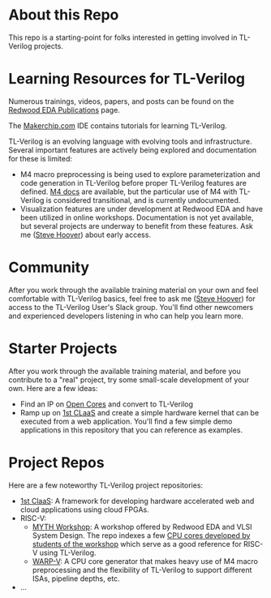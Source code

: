 # About this Repo

This repo is a starting-point for folks interested in getting involved in TL-Verilog projects.

# Learning Resources for TL-Verilog

Numerous trainings, videos, papers, and posts can be found on the [Redwood EDA Publications](https://www.redwoodeda.com/publications) page.

The [Makerchip.com](https://www.makerchip.com) IDE contains tutorials for learning TL-Verilog.

TL-Verilog is an evolving language with evolving tools and infrastructure. Several important features are actively being explored and documentation for these is limited:
  - M4 macro preprocessing is being used to explore parameterization and code generation in TL-Verilog before proper TL-Verilog features are defined. [M4 docs](https://www.gnu.org/savannah-checkouts/gnu/m4/manual/m4-1.4.18/index.html) are available, but the particular use of M4 with TL-Verilog is considered transitional, and is currently undocumented.
  - Visualization features are under development at Redwood EDA and have been utilized in online workshops. Documentation is not yet available, but several projects are underway to benefit from these features. Ask me ([Steve Hoover](emailto:steve.hoover@redwoodeda.com)) about early access.

# Community

After you work through the available training material on your own and feel comfortable with TL-Verilog basics, feel free to ask me ([Steve Hoover](emailto:steve.hoover@redwoodeda.com)) for access to the TL-Verilog User's Slack group. You'll find other newcomers and experienced developers listening in who can help you learn more.

# Starter Projects

After you work through the available training material, and before you contribute to a "real" project, try some small-scale development of your own. Here are a few ideas:

  - Find an IP on [Open Cores](https://opencores.org/) and convert to TL-Verilog
  - Ramp up on [1st CLaaS](https://github.com/stevehoover/1st-CLaaS) and create a simple hardware kernel that can be executed from a web application. You'll find a few simple demo applications in this repository that you can reference as examples.


# Project Repos

Here are a few noteworthy TL-Verilog project repositories:
  - [1st ClaaS](https://github.com/stevehoover/1st-CLaaS): A framework for developing hardware accelerated web and cloud applications using cloud FPGAs.
  - RISC-V:
    - [MYTH Workshop](https://github.com/stevehoover/RISC-V_MYTH_Workshop): A workshop offered by Redwood EDA and VLSI System Design. The repo indexes a few [CPU cores developed by students of the workshop](https://github.com/stevehoover/RISC-V_MYTH_Workshop/blob/master/student_projects.md) which serve as a good reference for RISC-V using TL-Verilog.
    - [WARP-V](https://github.com/stevehoover/warp-v): A CPU core generator that makes heavy use of M4 macro preprocessing and the flexibility of TL-Verilog to support different ISAs, pipeline depths, etc.
  - ...
